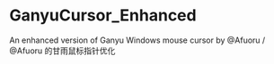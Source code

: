 # GanyuCursor_Enhanced
An enhanced version of Ganyu Windows mouse cursor by @Afuoru / @Afuoru 的甘雨鼠标指针优化
